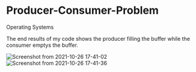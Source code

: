 # Producer-Consumer-Problem
Operating Systems

The end results of my code shows the producer filling the buffer while the consumer emptys the buffer.


![Screenshot from 2021-10-26 17-41-02](https://user-images.githubusercontent.com/55675720/138932146-b3d985ed-8b89-49c9-91f0-7884273345a1.png)
![Screenshot from 2021-10-26 17-41-36](https://user-images.githubusercontent.com/55675720/138932153-6f574eb7-437a-4093-ac90-556c4381ab97.png)
